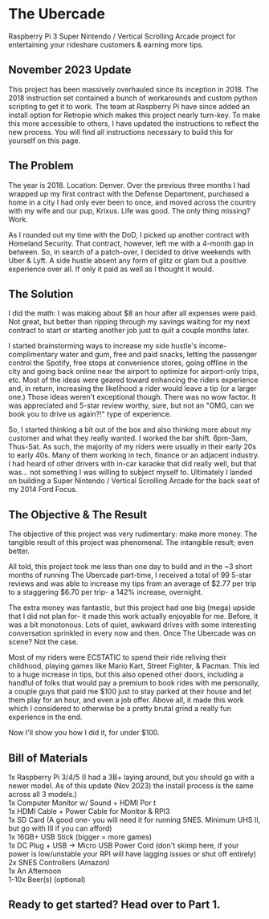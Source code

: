 # The Ubercade
Raspberry Pi 3 Super Nintendo / Vertical Scrolling Arcade project for entertaining your rideshare customers & earning more tips.


## November 2023 Update
This project has been massively overhauled since its inception in 2018. The 2018 instruction set contained a bunch of workarounds and custom python scripting to get it to work. 
The team at Raspberry Pi have since added an install option for Retropie which makes this project nearly turn-key. To make this more accessible to others, I have updated the instructions to reflect the new process. You will find all instructions necessary to build this for yourself on this page.


## The Problem

The year is 2018. Location: Denver. Over the previous three months I had wrapped up my first contract with the Defense Department, purchased a home in a city I had only ever been to once, and moved across the country with my wife and our pup, Krixus. Life was good. The only thing missing? Work.

As I rounded out my time with the DoD, I picked up another contract with Homeland Security. That contract, however, left me with a 4-month gap in between. So, in search of a patch-over, I decided to drive weekends with Uber & Lyft. A side hustle absent any form of glitz or glam but a positive experience over all. If only it paid as well as I thought it would.


## The Solution

I did the math: I was making about $8 an hour after all expenses were paid. Not great, but better than ripping through my savings waiting for my next contract to start or starting another job just to quit a couple months later. 

I started brainstorming ways to increase my side hustle's income- complimentary water and gum, free and paid snacks, letting the passenger control the Spotify, free stops at convenience stores, going offline in the city and going back online near the airport to optimize for airport-only trips, etc. Most of the ideas were geared toward enhancing the riders experience and, in return, increasing the likelihood a rider would leave a tip (or a larger one.) Those ideas weren't exceptional though. There was no wow factor. It was appreciated and 5-star review worthy, sure, but not an "OMG, can we book you to drive us again?!" type of experience.

So, I started thinking a bit out of the box and also thinking more about my customer and what they really wanted. I worked the bar shift. 6pm-3am, Thus-Sat. As such, the majority of my riders were usually in their early 20s to early 40s. Many of them working in tech, finance or an adjacent industry. I had heard of other drivers with in-car karaoke that did really well, but that was... not something I was willing to subject myself to. Ultimately I landed on building a Super Nintendo / Vertical Scrolling Arcade for the back seat of my 2014 Ford Focus.


## The Objective & The Result

The objective of this project was very rudimentary: make more money. The tangible result of this project was phenomenal. The intangible result; even better. 

All told, this project took me less than one day to build and in the ~3 short months of running The Ubercade part-time, I received a total of 99 5-star reviews and was able to increase my tips from an average of $2.77 per trip to a staggering $6.70 per trip- a 142% increase, overnight.

The extra money was fantastic, but this project had one big (mega) upside that I did not plan for- it made this work actually enjoyable for me. Before, it was a bit monotonous. Lots of quiet, awkward drives with some interesting conversation sprinkled in every now and then. Once The Ubercade was on scene? Not the case.

Most of my riders were ECSTATIC to spend their ride reliving their childhood, playing games like Mario Kart, Street Fighter, & Pacman. This led to a huge increase in tips, but this also opened other doors, including a handful of folks that would pay a premium to book rides with me personally, a couple guys that paid me $100 just to stay parked at their house and let them play for an hour, and even a job offer. Above all, it made this work which I considered to otherwise be a pretty brutal grind a really fun experience in the end.

Now I'll show you how I did it, for under $100.


## Bill of Materials

1x Raspberry Pi 3/4/5 (I had a 3B+ laying around, but you should go with a newer model. As of this update (Nov 2023) the install process is the same across all 3 models.) <br>
1x Computer Monitor w/ Sound + HDMI Por t<br>
1x HDMI Cable + Power Cable for Monitor & RPI3 <br>
1x SD Card (A good one- you will need it for running SNES. Minimum UHS II, but go with III if you can afford) <br>
1x 16GB+ USB Stick (bigger = more games) <br>
1x DC Plug + USB -> Micro USB Power Cord (don't skimp here, if your power is low/unstable your RPI will have lagging issues or shut off entirely) <br>
2x SNES Controllers (Amazon) <br>
1x An Afternoon <br>
1-10x Beer(s) (optional) <br>


## Ready to get started? Head over to Part 1.
